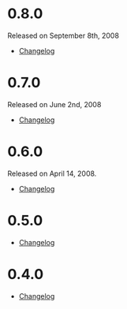 # 0.8.0 #
Released on September 8th, 2008

  * [Changelog](http://code.google.com/p/q4e/issues/list?can=1&q=milestone%3A0.8.0+status%3AFixed%2CVerified&sort=milestone&colspec=ID+Type+Status+Priority+Milestone+Owner+Summary&cells=tiles)

# 0.7.0 #
Released on June 2nd, 2008

  * [Changelog](http://code.google.com/p/q4e/issues/list?can=1&q=milestone%3A0.7.0+status%3AFixed%2CVerified&sort=milestone&colspec=ID+Type+Status+Priority+Milestone+Owner+Summary&cells=tiles)

# 0.6.0 #
Released on April 14, 2008.

  * [Changelog](http://code.google.com/p/q4e/issues/list?can=1&q=milestone%3A0.6.0+status%3AFixed%2CVerified&sort=milestone&colspec=ID+Type+Status+Priority+Milestone+Owner+Summary&cells=tiles)

# 0.5.0 #

  * [Changelog ](http://code.google.com/p/q4e/issues/list?can=1&q=milestone%3A0.5.0+status%3AFixed%2CVerified&sort=milestone&colspec=ID+Type+Status+Priority+Milestone+Owner+Summary&cells=tiles)

# 0.4.0 #

  * [Changelog ](http://code.google.com/p/q4e/issues/list?can=1&q=milestone%3A0.4.0%20status%3AFixed%2CVerified&sort=milestone&colspec=ID%20Type%20Status%20Priority%20Milestone%20Owner%20Summary)